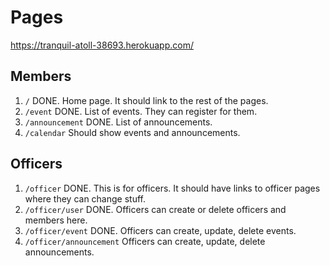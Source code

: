 # Pages

https://tranquil-atoll-38693.herokuapp.com/

## Members
1. `/` DONE. Home page. It should link to the rest of the pages. 
2. `/event` DONE. List of events. They can register for them. 
3. `/announcement` DONE. List of announcements. 
4. `/calendar` Should show events and announcements.

## Officers
1. `/officer` DONE. This is for officers. It should have links to officer pages where they can change stuff.
2. `/officer/user` DONE. Officers can create or delete officers and members here.
3. `/officer/event` DONE. Officers can create, update, delete events. 
4. `/officer/announcement` Officers can create, update, delete announcements. 
